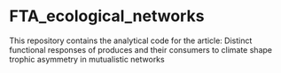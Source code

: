 # FTA_ecological_networks
This repository contains the analytical code for the article: Distinct functional responses of produces and their consumers to climate shape trophic asymmetry in mutualistic networks
